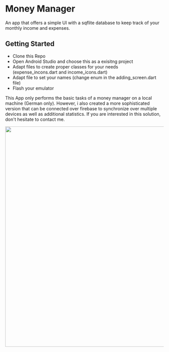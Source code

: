 # Money Manager

An app that offers a simple UI with a sqflite database to keep track of your monthly income and expenses.

## Getting Started

- Clone this Repo
- Open Android Studio and choose this as a exisitng project
- Adapt files to create proper classes for your needs (expense_incons.dart and income_icons.dart)
- Adapt file to set your names (change enum in the adding_screen.dart file)
- Flash your emulator 

This App only performs the basic tasks of a money manager on a local machine (German only). However, i also created a more sophisticated version that can be connected over firebase to synchronize over multiple devices as well as additional statistics. If you are interested in this solution, don't hesitate to contact me.







<img src="videos/example.gif" height="700"/>


